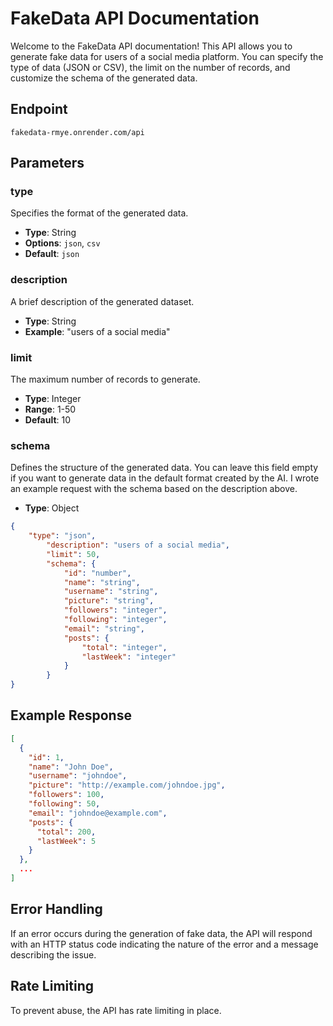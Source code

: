 # FakeData API Documentation

Welcome to the FakeData API documentation! This API allows you to generate fake data for users of a social media platform. You can specify the type of data (JSON or CSV), the limit on the number of records, and customize the schema of the generated data.

## Endpoint

```
fakedata-rmye.onrender.com/api
```

## Parameters

### type
  Specifies the format of the generated data.
- **Type**: String
- **Options**: `json`, `csv`
- **Default**: `json`

### description
  A brief description of the generated dataset.
- **Type**: String
- **Example**: "users of a social media"

### limit
  The maximum number of records to generate.
- **Type**: Integer
- **Range**: 1-50
- **Default**: 10

### schema
  Defines the structure of the generated data. You can leave this field empty if you want to generate data in the default format created by the AI. I wrote an example request with the schema based on the description above.
- **Type**: Object
```json
{
    "type": "json",
		"description": "users of a social media",
		"limit": 50,
		"schema": {
			"id": "number",
			"name": "string",
			"username": "string",
			"picture": "string",
			"followers": "integer",
			"following": "integer",
			"email": "string",
			"posts": {
				"total": "integer",
				"lastWeek": "integer"
			}
		}
}
```

## Example Response

```json
[
  {
    "id": 1,
    "name": "John Doe",
    "username": "johndoe",
    "picture": "http://example.com/johndoe.jpg",
    "followers": 100,
    "following": 50,
    "email": "johndoe@example.com",
    "posts": {
      "total": 200,
      "lastWeek": 5
    }
  },
  ...
]
```

## Error Handling

If an error occurs during the generation of fake data, the API will respond with an HTTP status code indicating the nature of the error and a message describing the issue.

## Rate Limiting

To prevent abuse, the API has rate limiting in place.
